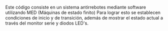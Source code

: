 Este código consiste en un sistema antirrebotes mediante software utilizando MED (Máquinas de estado finito)
Para lograr esto se establecen condiciones de inicio y de transición, además de mostrar el estado actual a través del monitor serie y diodos LED's.
